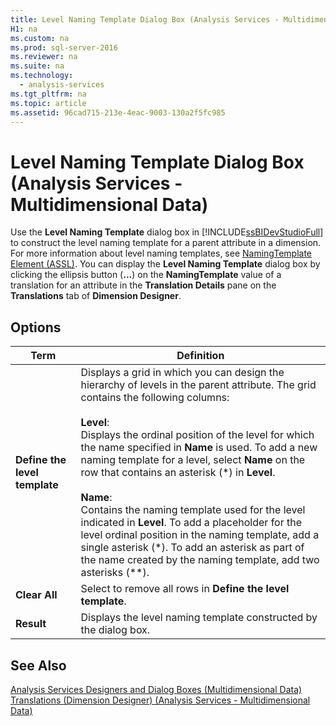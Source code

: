```yaml
---
title: Level Naming Template Dialog Box (Analysis Services - Multidimensional Data)
H1: na
ms.custom: na
ms.prod: sql-server-2016
ms.reviewer: na
ms.suite: na
ms.technology: 
  - analysis-services
ms.tgt_pltfrm: na
ms.topic: article
ms.assetid: 96cad715-213e-4eac-9003-130a2f5fc985
---
```

# Level Naming Template Dialog Box (Analysis Services - Multidimensional Data)
  Use the **Level Naming Template** dialog box in [!INCLUDE[ssBIDevStudioFull](../../Topics/TopicNameContainA/includes/ssBIDevStudioFull_md.md)] to construct the level naming template for a parent attribute in a dimension. For more information about level naming templates, see [NamingTemplate Element &#40;ASSL&#41;](../Topic/NamingTemplate%20Element%20\(ASSL\).md). You can display the **Level Naming Template** dialog box by clicking the ellipsis button (**...**) on the **NamingTemplate** value of a translation for an attribute in the **Translation Details** pane on the **Translations** tab of **Dimension Designer**.  
  
## Options  
  
|Term|Definition|  
|----------|----------------|  
|**Define the level template**|Displays a grid in which you can design the hierarchy of levels in the parent attribute. The grid contains the following columns:<br /><br /> **Level**:<br />                      Displays the ordinal position of the level for which the name specified in **Name** is used. To add a new naming template for a level, select **Name** on the row that contains an asterisk (\*) in **Level**.<br /><br /> **Name**:<br />                      Contains the naming template used for the level indicated in **Level**. To add a placeholder for the level ordinal position in the naming template, add a single asterisk (*). To add an asterisk as part of the name created by the naming template, add two asterisks (\*\*).|  
|**Clear All**|Select to remove all rows in **Define the level template**.|  
|**Result**|Displays the level naming template constructed by the dialog box.|  
  
## See Also  
 [Analysis Services Designers and Dialog Boxes &#40;Multidimensional Data&#41;](../../Topics/TopicNameNotContainA/Analysis-Services-Designers-and-Dialog-Boxes--Multidimensional-Data-.md)   
 [Translations &#40;Dimension Designer&#41; &#40;Analysis Services - Multidimensional Data&#41;](../../Topics/TopicNameNotContainA/Translations--Dimension-Designer---Analysis-Services---Multidimensional-Data-.md)  
  
  